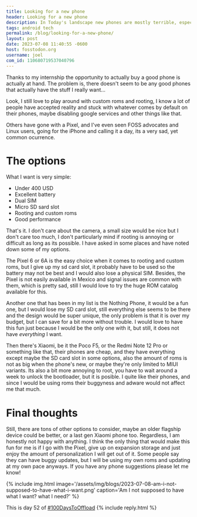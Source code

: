 ```yaml
---
title: Looking for a new phone
header: Looking for a new phone
description: In Today's landscape new phones are mostly terrible, especially if you are into custom roms and customization, rooting and similar things. What options do I even have?
tags: android tech
permalink: /blog/looking-for-a-new-phone/
layout: post
date: 2023-07-08 11:40:55 -0600
host: fosstodon.org
username: joel
com_id: 110680719537040796
---
```


Thanks to my internship the opportunity to actually buy a good phone is actually at hand. The problem is, there doesn't seem to be any good phones that actually have the stuff I really want...

Look, I still love to play around with custom roms and rooting, I know a lot of people have accepted reality and stuck with whatever comes by default on their phones, maybe disabling google services and other things like that.

Others have gone with a Pixel, and I've even seen FOSS advocates and Linux users, going for the iPhone and calling it a day, its a very sad, yet common ocurrence.

# The options

What I want is very simple:

- Under 400 USD
- Excellent battery
- Dual SIM
- Micro SD sard slot
- Rooting and custom roms
- Good performance

That's it. I don't care about the camera, a small size would be nice but I don't care too much, I don't particularly mind if rooting is annoying or difficult as long as its possible. I have asked in some places and have noted down some of my options.

The Pixel 6 or 6A is the easy choice when it comes to rooting and custom roms, but I give up my sd card slot, it probably have to be used so the battery may not be best and I would also lose a physical SIM. Besides, the Pixel is not easily available in Mexico and signal issues are common with them, which is pretty sad, still I would love to try the huge ROM catalog available for this.

Another one that has been in my list is the Nothing Phone, it would be a fun one, but I would lose my SD card slot, still everything else seems to be there and the design would be super unique, the only problem is that it is over my budget, but I can save for a bit more without trouble. I would love to have this fun just because I would be the only one with it, but still, it does not have *everything* I want.

Then there's Xiaomi, be it the Poco F5, or the Redmi Note 12 Pro or something like that, their phones are cheap, and they have everything except maybe the SD card slot in some options, also the amount of roms is not as big when the phone's new, or maybe they're only limited to MIUI variants. Its also a bit more annoying to root, you have to wait around a week to unlock the bootloader, but it is posible. I quite like their phones, and since I would be using roms their buggyness and adware would not affect me that much.

# Final thoughts

Still, there are tons of other options to consider, maybe an older flagship device could be better, or a last gen Xiaomi phone too. Regardless, I am honestly not happy with anything. I think the only thing that would make this fun for me is if I go with the Pixel, give up on expansion storage and just enjoy the amount of personalization I will get out of it. Some people say they can have buggy updates, but I will be using my own roms and updating at my own pace anyways. If you have any phone suggestions please let me know!

{% include img.html image='/assets/img/blogs/2023-07-08-am-i-not-supposed-to-have-what-i-want.png' caption='Am I not supposed to have what I want? what I need?' %}

This is day 52 of [#100DaysToOffload](https://100daystooffload.com)
{% include reply.html %}

